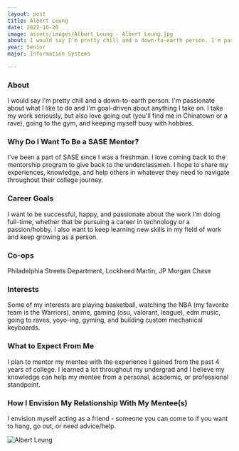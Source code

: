 ```yaml
---
layout: post
title: Albert Leung 
date: 2022-10-20
image: assets/images/Albert_Leung - Albert Leung.jpg
about: I would say I’m pretty chill and a down-to-earth person. I'm passionate about what I like to do and I'm goal-driven about anything I take on. I take my work seriously, but also love going out (you'll find me in Chinatown or a rave), going to the gym, and keeping myself busy with hobbies. 
year: Senior
major: Information Systems

---
```


### About

I would say I’m pretty chill and a down-to-earth person. I'm passionate about what I like to do and I'm goal-driven about anything I take on. I take my work seriously, but also love going out (you'll find me in Chinatown or a rave), going to the gym, and keeping myself busy with hobbies. 

### Why Do I Want To Be a SASE Mentor?

I've been a part of SASE since I was a freshman. I love coming back to the mentorship program to give back to the underclassmen. I hope to share my experiences, knowledge, and help others in whatever they need to navigate throughout their college journey.

### Career Goals

I want to be successful, happy, and passionate about the work I'm doing full-time, whether that be pursuing a career in technology or a passion/hobby. I also want to keep learning new skills in my field of work and keep growing as a person. 

### Co-ops

Philadelphia Streets Department, Lockheed Martin, JP Morgan Chase

### Interests

Some of my interests are playing basketball, watching the NBA (my favorite team is the Warriors), anime, gaming (osu, valorant, league), edm music, going to raves, yoyo-ing, gyming, and building custom mechanical keyboards.

### What to Expect From Me

I plan to mentor my mentee with the experience I gained from the past 4 years of college. I learned a lot throughout my undergrad and I believe my knowledge can help my mentee from a personal, academic, or professional standpoint.

### How I Envision My Relationship With My Mentee(s) 

I envision myself acting as a friend - someone you can come to if you want to hang, go out, or need advice/help.

<div class="text-center my-5">
    <img src="https://sase-drexel.github.io/mentorship-2022/assets/images/Albert_Leung - Albert Leung.jpg" alt="Albert Leung" class="rounded post-img" />
</div>
